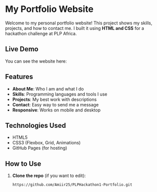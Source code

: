 
# My Portfolio Website

Welcome to my personal portfolio website! This project shows my skills, projects, and how to contact me. I built it using **HTML and CSS** for a hackathon challenge at PLP Africa.

## Live Demo
You can see the website here:  

## Features
- **About Me**: Who I am and what I do  
- **Skills**: Programming languages and tools I use  
- **Projects**: My best work with descriptions  
- **Contact**: Easy way to send me a message  
- **Responsive**: Works on mobile and desktop  

## Technologies Used
- HTML5  
- CSS3 (Flexbox, Grid, Animations)  
- GitHub Pages (for hosting)  

## How to Use
1. **Clone the repo** (if you want to edit):  
   ```bash
   https://github.com/Amiir25/PLPHackathon1-Portfolio.git